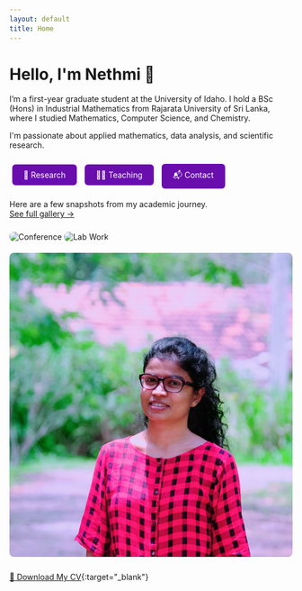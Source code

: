 ```yaml
---
layout: default
title: Home
---
```


# Hello, I'm Nethmi 👋

I’m a first-year graduate student at the University of Idaho. I hold a BSc (Hons) in Industrial Mathematics from Rajarata University of Sri Lanka, where I studied Mathematics, Computer Science, and Chemistry.

I'm passionate about applied mathematics, data analysis, and scientific research.

<div style="margin-top: 20px;">
  <a href="research.md" style="display:inline-block; padding:10px 20px; margin:5px; background:#6a0dad; color:white; text-decoration:none; border-radius:6px;">🔬 Research</a>
  <a href="teaching.md" style="display:inline-block; padding:10px 20px; margin:5px; background:#6a0dad; color:white; text-decoration:none; border-radius:6px;">👩‍🏫 Teaching</a>
  <a href="contact.md" style="display:inline-block; padding:10px 20px; margin:5px; background:#6a0dad; color:white; text-decoration:none; border-radius:6px;">📬 Contact</a>
</div>

Here are a few snapshots from my academic journey.  
[See full gallery →](photos.md)

<img src="assets/conf1.jpg" alt="Conference" style="max-width: 100%; height: auto; border-radius: 8px; margin: 10px 0;" />
<img src="assets/lab.jpg" alt="Lab Work" style="max-width: 100%; height: auto; border-radius: 8px; margin: 10px 0;" />
<img src="assets/profile.jpg" alt="Profile" style="max-width: 100%; height: auto; border-radius: 8px; margin: 10px 0;" />

[📄 Download My CV](assets/Nethmi_Herath_CV.pdf){:target="_blank"}
